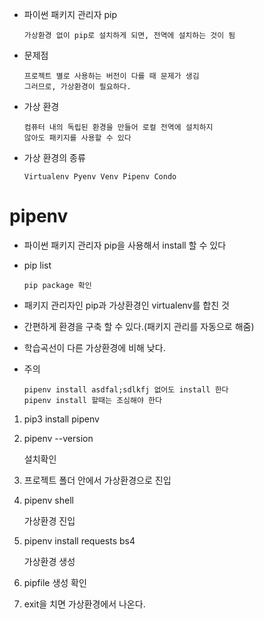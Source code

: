 * 파이썬 패키지 관리자 pip

      가상환경 없이 pip로 설치하게 되면, 전역에 설치하는 것이 됨

* 문제점

      프로젝트 별로 사용하는 버전이 다를 때 문제가 생김 
      그러므로, 가상환경이 필요하다.

* 가상 환경

      컴퓨터 내의 독립된 환경을 만들어 로컬 전역에 설치하지
      않아도 패키지를 사용할 수 있다
* 가상 환경의 종류

      Virtualenv Pyenv Venv Pipenv Condo
      
# pipenv

* 파이썬 패키지 관리자 pip을 사용해서 install 할 수 있다 

* pip list

      pip package 확인

* 패키지 관리자인 pip과 가상환경인 virtualenv를 합친 것
* 간편하게 환경을 구축 할 수 있다.(패키지 관리를 자동으로 해줌)
* 학습곡선이 다른 가상환경에 비해 낮다.

* 주의

      pipenv install asdfal;sdlkfj 없어도 install 한다
      pipenv install 할때는 조심해야 한다

1. pip3 install pipenv

2. pipenv --version

      설치확인

3. 프로젝트 폴더 안에서 가상환경으로 진입
4. pipenv shell
  
      가상환경 진입
  
5. pipenv install requests bs4

      가상환경 생성

6. pipfile 생성 확인

7. exit을 치면 가상환경에서 나온다.

